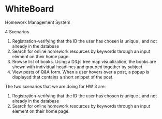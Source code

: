 # WhiteBoard
Homework Management System

4 Scenarios

1. Registration-verifying that  the ID the user has chosen  is unique , and not already in the database
2. Search for online homework resources by keywords  through an input element on their home page.
3. Browse list of books. Using a D3.js tree map visualization, the books are shown  with individual headlines and grouped together by subject. 
4. View posts of Q&A form. When a user hovers over a post, a popup is displayed that contains a short snippet of the post.


The two scenarios that we are doing for HW 3 are:

1. Registration-verifying that  the ID the user has chosen  is unique , and not already in the database
2. Search for online homework resources by keywords  through an input element on their home page.
